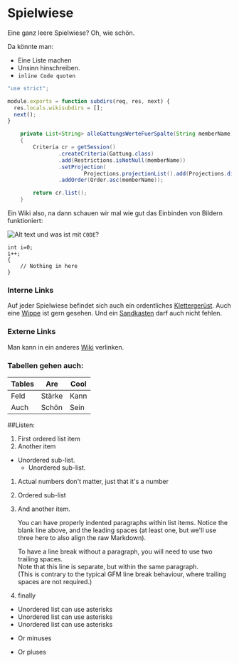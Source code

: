 # Spielwiese

Eine ganz leere Spielwiese? Oh, wie schön.

Da könnte man:

- Eine Liste machen
- Unsinn hinschreiben.
- `inline Code quoten`

```javascript
"use strict";

module.exports = function subdirs(req, res, next) {
  res.locals.wikisubdirs = [];
  next();
}
```

```java
	private List<String> alleGattungsWerteFuerSpalte(String memberName)
	{
		Criteria cr = getSession()
				.createCriteria(Gattung.class)
				.add(Restrictions.isNotNull(memberName))
				.setProjection(
						Projections.projectionList().add(Projections.distinct(Projections.property(memberName)), memberName))
				.addOrder(Order.asc(memberName));

		return cr.list();
	}
```
Ein Wiki also, na dann schauen wir mal wie gut das Einbinden von Bildern funktioniert:

![Alt text](http://upload.wikimedia.org/wikipedia/commons/thumb/9/9e/Wikipedia-logo-v2-de.svg/200px-Wikipedia-logo-v2-de.svg.png)
und was ist mit `C0DE`?

    int i=0;
    i++;
    {
        // Nothing in here
    }

### Interne Links
Auf jeder Spielwiese befindet sich auch ein ordentliches [Klettergerüst](klettergeruest). Auch eine [Wippe](./wippe) ist gern gesehen. Und ein [Sandkasten](/wiki/spielwiese/sandkasten) darf auch nicht fehlen.

### Externe Links
Man kann in ein anderes [Wiki](/wiki/hilfe) verlinken.

### Tabellen gehen auch:

| Tables        | Are           | Cool  |
| -------------|-------------|-----|
| Feld | Stärke | Kann |
| Auch      | Schön      |   Sein |

##Listen:
1. First ordered list item
2. Another item
  * Unordered sub-list. 
    * Unordered sub-list. 
1. Actual numbers don't matter, just that it's a number
  1. Ordered sub-list
4. And another item.

   You can have properly indented paragraphs within list items. Notice the blank line above, and the leading spaces (at least one, but we'll use three here to also align the raw Markdown).

   To have a line break without a paragraph, you will need to use two trailing spaces.  
   Note that this line is separate, but within the same paragraph.  
   (This is contrary to the typical GFM line break behaviour, where trailing spaces are not required.)
1. finally
* Unordered list can use asterisks
* Unordered list can use asterisks
* Unordered list can use asterisks
- Or minuses
+ Or pluses